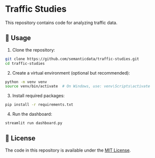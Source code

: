 # Traffic Studies

This repository contains code for analyzing traffic data.

## 🚀 Usage

1. Clone the repository:

```bash
git clone https://github.com/semanticdata/traffic-studies.git
cd traffic-studies
```

2. Create a virtual environment (optional but recommended):

```bash
python -m venv venv
source venv/bin/activate  # On Windows, use: venv\Scripts\activate
```

3. Install required packages:
```bash
pip install -r requirements.txt
```

4. Run the dashboard:
```bash
streamlit run dashboard.py
```

## 📜 License

The code in this repository is available under the [MIT License](LICENSE).
